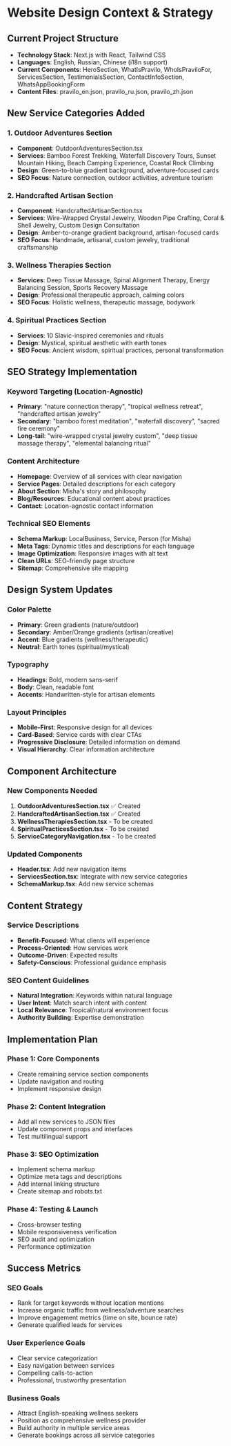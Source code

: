 # Website Design Context & Strategy

## Current Project Structure
- **Technology Stack**: Next.js with React, Tailwind CSS
- **Languages**: English, Russian, Chinese (i18n support)
- **Current Components**: HeroSection, WhatIsPravilo, WhoIsPraviloFor, ServicesSection, TestimonialsSection, ContactInfoSection, WhatsAppBookingForm
- **Content Files**: pravilo_en.json, pravilo_ru.json, pravilo_zh.json

## New Service Categories Added

### 1. Outdoor Adventures Section
- **Component**: OutdoorAdventuresSection.tsx
- **Services**: Bamboo Forest Trekking, Waterfall Discovery Tours, Sunset Mountain Hiking, Beach Camping Experience, Coastal Rock Climbing
- **Design**: Green-to-blue gradient background, adventure-focused cards
- **SEO Focus**: Nature connection, outdoor activities, adventure tourism

### 2. Handcrafted Artisan Section  
- **Component**: HandcraftedArtisanSection.tsx
- **Services**: Wire-Wrapped Crystal Jewelry, Wooden Pipe Crafting, Coral & Shell Jewelry, Custom Design Consultation
- **Design**: Amber-to-orange gradient background, artisan-focused cards
- **SEO Focus**: Handmade, artisanal, custom jewelry, traditional craftsmanship

### 3. Wellness Therapies Section
- **Services**: Deep Tissue Massage, Spinal Alignment Therapy, Energy Balancing Session, Sports Recovery Massage
- **Design**: Professional therapeutic approach, calming colors
- **SEO Focus**: Holistic wellness, therapeutic massage, bodywork

### 4. Spiritual Practices Section
- **Services**: 10 Slavic-inspired ceremonies and rituals
- **Design**: Mystical, spiritual aesthetic with earth tones
- **SEO Focus**: Ancient wisdom, spiritual practices, personal transformation

## SEO Strategy Implementation

### Keyword Targeting (Location-Agnostic)
- **Primary**: "nature connection therapy", "tropical wellness retreat", "handcrafted artisan jewelry"
- **Secondary**: "bamboo forest meditation", "waterfall discovery", "sacred fire ceremony"
- **Long-tail**: "wire-wrapped crystal jewelry custom", "deep tissue massage therapy", "elemental balancing ritual"

### Content Architecture
- **Homepage**: Overview of all services with clear navigation
- **Service Pages**: Detailed descriptions for each category
- **About Section**: Misha's story and philosophy
- **Blog/Resources**: Educational content about practices
- **Contact**: Location-agnostic contact information

### Technical SEO Elements
- **Schema Markup**: LocalBusiness, Service, Person (for Misha)
- **Meta Tags**: Dynamic titles and descriptions for each language
- **Image Optimization**: Responsive images with alt text
- **Clean URLs**: SEO-friendly page structure
- **Sitemap**: Comprehensive site mapping

## Design System Updates

### Color Palette
- **Primary**: Green gradients (nature/outdoor)
- **Secondary**: Amber/Orange gradients (artisan/creative)
- **Accent**: Blue gradients (wellness/therapeutic)
- **Neutral**: Earth tones (spiritual/mystical)

### Typography
- **Headings**: Bold, modern sans-serif
- **Body**: Clean, readable font
- **Accents**: Handwritten-style for artisan elements

### Layout Principles
- **Mobile-First**: Responsive design for all devices
- **Card-Based**: Service cards with clear CTAs
- **Progressive Disclosure**: Detailed information on demand
- **Visual Hierarchy**: Clear information architecture

## Component Architecture

### New Components Needed
1. **OutdoorAdventuresSection.tsx** ✅ Created
2. **HandcraftedArtisanSection.tsx** ✅ Created
3. **WellnessTherapiesSection.tsx** - To be created
4. **SpiritualPracticesSection.tsx** - To be created
5. **ServiceCategoryNavigation.tsx** - To be created

### Updated Components
- **Header.tsx**: Add new navigation items
- **ServicesSection.tsx**: Integrate with new service categories
- **SchemaMarkup.tsx**: Add new service schemas

## Content Strategy

### Service Descriptions
- **Benefit-Focused**: What clients will experience
- **Process-Oriented**: How services work
- **Outcome-Driven**: Expected results
- **Safety-Conscious**: Professional guidance emphasis

### SEO Content Guidelines
- **Natural Integration**: Keywords within natural language
- **User Intent**: Match search intent with content
- **Local Relevance**: Tropical/natural environment focus
- **Authority Building**: Expertise demonstration

## Implementation Plan

### Phase 1: Core Components
- Create remaining service section components
- Update navigation and routing
- Implement responsive design

### Phase 2: Content Integration
- Add all new services to JSON files
- Update component props and interfaces
- Test multilingual support

### Phase 3: SEO Optimization
- Implement schema markup
- Optimize meta tags and descriptions
- Add internal linking structure
- Create sitemap and robots.txt

### Phase 4: Testing & Launch
- Cross-browser testing
- Mobile responsiveness verification
- SEO audit and optimization
- Performance optimization

## Success Metrics

### SEO Goals
- Rank for target keywords without location mentions
- Increase organic traffic from wellness/adventure searches
- Improve engagement metrics (time on site, bounce rate)
- Generate qualified leads for services

### User Experience Goals
- Clear service categorization
- Easy navigation between services
- Compelling calls-to-action
- Professional, trustworthy presentation

### Business Goals
- Attract English-speaking wellness seekers
- Position as comprehensive wellness provider
- Build authority in multiple service areas
- Generate bookings across all service categories